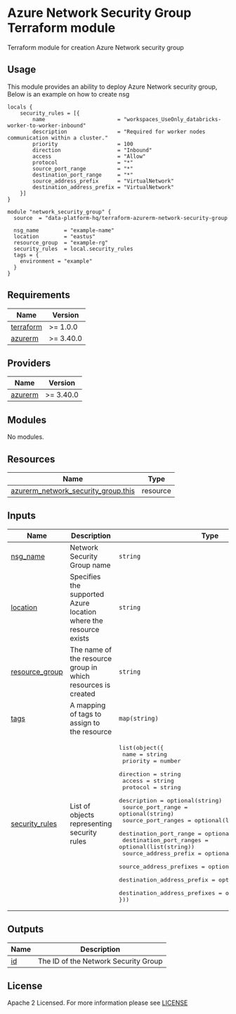# Azure Network Security Group Terraform module
Terraform module for creation Azure Network security group

## Usage
This module provides an ability to deploy Azure Network security group, Below is an example on how to create nsg

```hcl
locals {
    security_rules = [{
        name                       = "workspaces_UseOnly_databricks-worker-to-worker-inbound"
        description                = "Required for worker nodes communication within a cluster."
        priority                   = 100
        direction                  = "Inbound"
        access                     = "Allow"
        protocol                   = "*"
        source_port_range          = "*"
        destination_port_range     = "*"
        source_address_prefix      = "VirtualNetwork"
        destination_address_prefix = "VirtualNetwork"
    }]
}

module "network_security_group" {
  source  = "data-platform-hq/terraform-azurerm-network-security-group

  nsg_name        = "example-name"
  location        = "eastus"
  resource_group  = "example-rg"
  security_rules  = local.security_rules
  tags = {
    environment = "example"
  }
}
```

<!-- BEGIN_TF_DOCS -->
## Requirements

| Name                                                                      | Version   |
| ------------------------------------------------------------------------- | --------- |
| <a name="requirement_terraform"></a> [terraform](#requirement\_terraform) | >= 1.0.0  |
| <a name="requirement_azurerm"></a> [azurerm](#requirement\_azurerm)       | >= 3.40.0 |

## Providers

| Name                                                          | Version   |
| ------------------------------------------------------------- | --------- |
| <a name="provider_azurerm"></a> [azurerm](#provider\_azurerm) | >= 3.40.0 |

## Modules

No modules.

## Resources

| Name                                                                                                                                             | Type     |
| ------------------------------------------------------------------------------------------------------------------------------------------------ | -------- |
| [azurerm_network_security_group.this](https://registry.terraform.io/providers/hashicorp/azurerm/latest/docs/resources/network_security_group)    | resource |

## Inputs

| Name                                                                                                                                    | Description                                                                                                               | Type                                                                                                                                                                                                                                                                                                                                                                                                                                                                                                                                                                                                            | Default | Required |
| --------------------------------------------------------------------------------------------------------------------------------------- | ------------------------------------------------------------------------------------------------------------------------- |-----------------------------------------------------------------------------------------------------------------------------------------------------------------------------------------------------------------------------------------------------------------------------------------------------------------------------------------------------------------------------------------------------------------------------------------------------------------------------------------------------------------------------------------------------------------------------------------------------------------| ------- | :------: |
| <a name="input_nsg_name"></a> [nsg\_name](#input\_nsg\_name) | Network Security Group name | `string` | n/a | yes |
| <a name="input_location"></a> [location](#input\_location) | Specifies the supported Azure location where the resource exists | `string`| n/a | yes |
| <a name="input_resource_group"></a> [resource\_group](#input\_resource\_group) | The name of the resource group in which resources is created | `string`| n/a | yes |
| <a name="input_tags"></a> [tags](#input\_tags) | A mapping of tags to assign to the resource | `map(string)`| {} | no |
| <a name="input_security_rules"></a> [security\_rules](#input\_security\_rules) | List of objects representing security rules | <pre>list(object({<br>  name                         = string<br>  priority                     = number<br>  direction                    = string<br>  access                       = string<br>  protocol                     = string<br>  description                  = optional(string)<br>  source_port_range            = optional(string)<br>  source_port_ranges           = optional(list(string))<br>  destination_port_range       = optional(string)<br>  destination_port_ranges      = optional(list(string))<br>  source_address_prefix        = optional(string)<br>  source_address_prefixes      = optional(list(string))<br>  destination_address_prefix   = optional(string)<br>  destination_address_prefixes = optional(list(string))<br>}))</pre> | [] | no |



## Outputs

| Name                                                                                                          | Description                           |
| ------------------------------------------------------------------------------------------------------------- | ------------------------------------- |
| <a name="output_id"></a> [id](#output\_id) | The ID of the Network Security Group  |


<!-- END_TF_DOCS -->

## License

Apache 2 Licensed. For more information please see [LICENSE](https://github.com/data-platform-hq/terraform-azurerm-network-security-group/blob/main/LICENSE)
